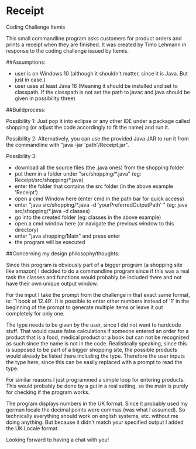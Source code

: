 # Receipt
Coding Challenge Itemis

This small commandline program asks customers for product orders and prints a receipt when they are finished. It was created by Timo Lehmann in response to the coding challenge issued by Itemis.

##Assumptions:

- user is on Windows 10 (although it shouldn't matter, since it is Java. But just in case.)
- user uses at least Java 16 (Meaning it should be installed and set to classpath. If the classpath is not set the path to javac and java should be given in possibility                               three)

##Buildprocess:

Possibility 1: Just pop it into eclipse or any other IDE under a package called shopping (or adjust the code accordingly to fit the name) and run it. 

Possibility 2: Alternatively, you can use the provided Java JAR to run it from the commandline with "java -jar 'path'/Receipt.jar".

Possibility 3: 
  - download all the source files (the .java ones) from the shopping folder
  - put them in a folder under "src/shopping/\*.java" (eg: Receipt/src/shopping/\*.java)
  - enter the folder that contains the src folder (in the above example 'Receipt')
  - open a cmd Window here (enter cmd in the path bar for quick access)
  - enter "java src/shopping/\*.java -d 'yourPreferredOutputPath' " (eg: java src/shopping/\*.java -d classes)
  - go into the created folder (eg: classes in the above example)
  - open a cmd window here (or navigate the previous window to this directory)
  - enter "java shopping/Main" and press enter
  - the program will be executed


##Concerning my design philosophy/thoughts:

Since this program is obviously part of a bigger program (a shopping site like amazon) I decided to do a commandline program since if this was a real task the classes and functions would probably be included there and not have their own unique output window.

For the input I take the prompt from the challenge in that exact same format, ie: '1 book at 12.49'. It is possible to enter other numbers instead of '1' in the beginning of the prompt to generate multiple items or leave it out completely for only one.

The type needs to be given by the user, since I did not want to hardcode stuff. That would cause false calculations if someone entered an order for a product that is a food, medical product or a book but can not be recognized as such since the name is not in the code. Realistically speaking, since this is supposed to be part of a bigger shopping site, the possible products would already be listed there including the type. Therefore the user inputs the type here, since this can be easily replaced with a prompt to read the type.

For similar reasons I just programmed a simple loop for entering products. This would probably be done by a gui in a real setting, so the main is purely for checking if the program works.

The program displays numbers in the UK format. Since it probably used my german locale the decimal points were commas (was what I assumed). So technically everything should work on english systems, etc. without me doing anything. But because it didn't match your specified output I added the UK Locale format.

Looking forward to having a chat with you!

